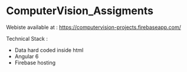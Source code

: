 # ComputerVision_Assigments

Webiste available at : https://computervision-projects.firebaseapp.com/

Technical Stack :
- Data hard coded inside html
- Angular 6
- Firebase hosting
